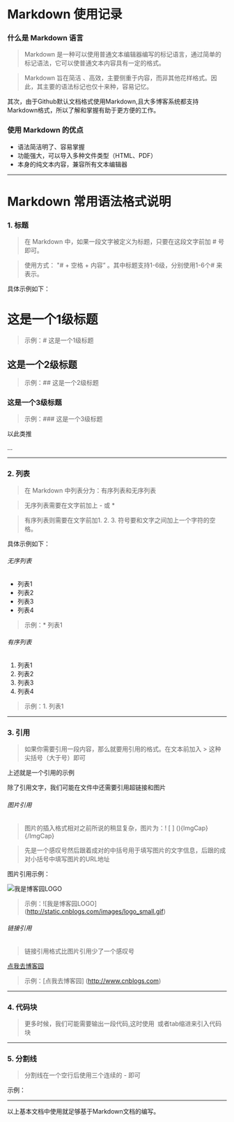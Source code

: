 # Markdown 使用记录

### 什么是 Markdown 语言

> Markdown 是一种可以使用普通文本编辑器编写的标记语言，通过简单的标记语法，它可以使普通文本内容具有一定的格式。

> Markdown 旨在简洁 、高效，主要侧重于内容，而非其他花样格式。因此，其主要的语法标记也仅十来种，容易记忆。

其次，由于Github默认文档格式使用Markdown,且大多博客系统都支持Markdown格式，所以了解和掌握有助于更方便的工作。


### 使用 Markdown 的优点

* 语法简洁明了、容易掌握
* 功能强大，可以导入多种文件类型（HTML、PDF）
* 本身的纯文本内容，兼容所有文本编辑器

---


# Markdown 常用语法格式说明

### 1. 标题

> 在 Markdown 中，如果一段文字被定义为标题，只要在这段文字前加 # 号即可。

> 使用方式： "# + 空格 + 内容” 。其中标题支持1-6级，分别使用1-6个# 来表示。


具体示例如下：

# 这是一个1级标题

> 示例：# 这是一个1级标题

## 这是一个2级标题

> 示例：## 这是一个2级标题

### 这是一个3级标题

> 示例：### 这是一个3级标题

以此类推


...

---

### 2. 列表

> 在 Markdown 中列表分为：有序列表和无序列表

> 无序列表需要在文字前加上 - 或 *

> 有序列表则需要在文字前加1. 2. 3. 符号要和文字之间加上一个字符的空格。

具体示例如下：

###### 无序列表

* 列表1
* 列表2
* 列表3
* 列表4

> 示例：* 列表1  

###### 有序列表

1. 列表1
2. 列表2
3. 列表3
4. 列表4

> 示例：1. 列表1

---

### 3. 引用

> 如果你需要引用一段内容，那么就要用引用的格式。在文本前加入 > 这种尖括号（大于号）即可

上述就是一个引用的示例

除了引用文字，我们可能在文件中还需要引用超链接和图片

###### 图片引用

> 图片的插入格式相对之前所说的稍显复杂，图片为：! [ ] (){ImgCap}{/ImgCap}

> 先是一个感叹号然后跟着成对的中括号用于填写图片的文字信息，后跟的成对小括号中填写图片的URL地址

图片引用示例：

![我是博客园LOGO](http://static.cnblogs.com/images/logo_small.gif)

> 示例：![我是博客园LOGO] (http://static.cnblogs.com/images/logo_small.gif)

###### 链接引用

> 链接引用格式比图片引用少了一个感叹号

[点我去博客园](http://www.cnblogs.com)

> 示例：[点我去博客园] (http://www.cnblogs.com)

---

### 4. 代码块

> 更多时候，我们可能需要输出一段代码,这时使用` `或者tab缩进来引入代码块

---

### 5. 分割线

> 分割线在一个空行后使用三个连续的 - 即可

示例：

---

以上基本文档中使用就足够基于Markdown文档的编写。
